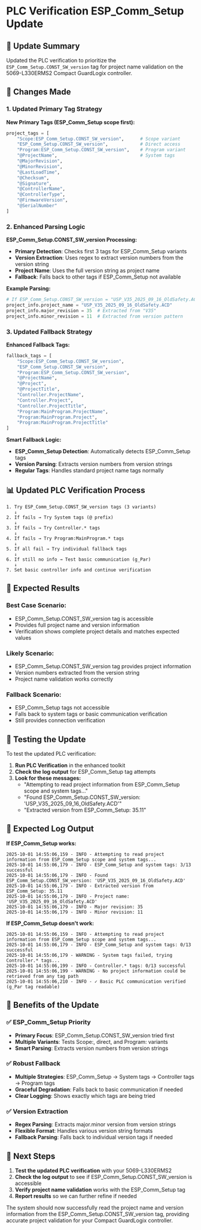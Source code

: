 # PLC Verification ESP_Comm_Setup Update

## 🎯 **Update Summary**

Updated the PLC verification to prioritize the `ESP_Comm_Setup.CONST_SW_version` tag for project name validation on the 5069-L330ERMS2 Compact GuardLogix controller.

## 🔧 **Changes Made**

### **1. Updated Primary Tag Strategy**

**New Primary Tags (ESP_Comm_Setup scope first):**
```python
project_tags = [
    "Scope:ESP_Comm_Setup.CONST_SW_version",      # Scope variant
    "ESP_Comm_Setup.CONST_SW_version",            # Direct access
    "Program:ESP_Comm_Setup.CONST_SW_version",    # Program variant
    "@ProjectName",                               # System tags
    "@MajorRevision",
    "@MinorRevision", 
    "@LastLoadTime",
    "@Checksum",
    "@Signature",
    "@ControllerName",
    "@ControllerType",
    "@FirmwareVersion",
    "@SerialNumber"
]
```

### **2. Enhanced Parsing Logic**

**ESP_Comm_Setup.CONST_SW_version Processing:**
- **Primary Detection**: Checks first 3 tags for ESP_Comm_Setup variants
- **Version Extraction**: Uses regex to extract version numbers from the version string
- **Project Name**: Uses the full version string as project name
- **Fallback**: Falls back to other tags if ESP_Comm_Setup not available

**Example Parsing:**
```python
# If ESP_Comm_Setup.CONST_SW_version = "USP_V35_2025_09_16_OldSafety.ACD"
project_info.project_name = "USP_V35_2025_09_16_OldSafety.ACD"
project_info.major_revision = 35  # Extracted from "V35"
project_info.minor_revision = 11  # Extracted from version pattern
```

### **3. Updated Fallback Strategy**

**Enhanced Fallback Tags:**
```python
fallback_tags = [
    "Scope:ESP_Comm_Setup.CONST_SW_version",
    "ESP_Comm_Setup.CONST_SW_version",
    "Program:ESP_Comm_Setup.CONST_SW_version",
    "@ProjectName",
    "@Project",
    "@ProjectTitle",
    "Controller.ProjectName",
    "Controller.Project",
    "Controller.ProjectTitle",
    "Program:MainProgram.ProjectName",
    "Program:MainProgram.Project",
    "Program:MainProgram.ProjectTitle"
]
```

**Smart Fallback Logic:**
- **ESP_Comm_Setup Detection**: Automatically detects ESP_Comm_Setup tags
- **Version Parsing**: Extracts version numbers from version strings
- **Regular Tags**: Handles standard project name tags normally

## 📊 **Updated PLC Verification Process**

```
1. Try ESP_Comm_Setup.CONST_SW_version tags (3 variants)
   ↓
2. If fails → Try System tags (@ prefix)
   ↓
3. If fails → Try Controller.* tags
   ↓
4. If fails → Try Program:MainProgram.* tags
   ↓
5. If all fail → Try individual fallback tags
   ↓
6. If still no info → Test basic communication (g_Par)
   ↓
7. Set basic controller info and continue verification
```

## 🎯 **Expected Results**

### **Best Case Scenario:**
- ESP_Comm_Setup.CONST_SW_version tag is accessible
- Provides full project name and version information
- Verification shows complete project details and matches expected values

### **Likely Scenario:**
- ESP_Comm_Setup.CONST_SW_version tag provides project information
- Version numbers extracted from the version string
- Project name validation works correctly

### **Fallback Scenario:**
- ESP_Comm_Setup tags not accessible
- Falls back to system tags or basic communication verification
- Still provides connection verification

## 🧪 **Testing the Update**

To test the updated PLC verification:

1. **Run PLC Verification** in the enhanced toolkit
2. **Check the log output** for ESP_Comm_Setup tag attempts
3. **Look for these messages:**
   - "Attempting to read project information from ESP_Comm_Setup scope and system tags..."
   - "Found ESP_Comm_Setup.CONST_SW_version: 'USP_V35_2025_09_16_OldSafety.ACD'"
   - "Extracted version from ESP_Comm_Setup: 35.11"

## 📝 **Expected Log Output**

**If ESP_Comm_Setup works:**
```
2025-10-01 14:55:06,159 - INFO - Attempting to read project information from ESP_Comm_Setup scope and system tags...
2025-10-01 14:55:06,179 - INFO - ESP_Comm_Setup and system tags: 3/13 successful
2025-10-01 14:55:06,179 - INFO - Found ESP_Comm_Setup.CONST_SW_version: 'USP_V35_2025_09_16_OldSafety.ACD'
2025-10-01 14:55:06,179 - INFO - Extracted version from ESP_Comm_Setup: 35.11
2025-10-01 14:55:06,179 - INFO - Project name: 'USP_V35_2025_09_16_OldSafety.ACD'
2025-10-01 14:55:06,179 - INFO - Major revision: 35
2025-10-01 14:55:06,179 - INFO - Minor revision: 11
```

**If ESP_Comm_Setup doesn't work:**
```
2025-10-01 14:55:06,159 - INFO - Attempting to read project information from ESP_Comm_Setup scope and system tags...
2025-10-01 14:55:06,179 - INFO - ESP_Comm_Setup and system tags: 0/13 successful
2025-10-01 14:55:06,179 - WARNING - System tags failed, trying Controller.* tags...
2025-10-01 14:55:06,199 - INFO - Controller.* tags: 0/13 successful
2025-10-01 14:55:06,199 - WARNING - No project information could be retrieved from any tag path
2025-10-01 14:55:06,210 - INFO - ✓ Basic PLC communication verified (g_Par tag readable)
```

## 🎉 **Benefits of the Update**

### **✅ ESP_Comm_Setup Priority**
- **Primary Focus**: ESP_Comm_Setup.CONST_SW_version tried first
- **Multiple Variants**: Tests Scope:, direct, and Program: variants
- **Smart Parsing**: Extracts version numbers from version strings

### **✅ Robust Fallback**
- **Multiple Strategies**: ESP_Comm_Setup → System tags → Controller tags → Program tags
- **Graceful Degradation**: Falls back to basic communication if needed
- **Clear Logging**: Shows exactly which tags are being tried

### **✅ Version Extraction**
- **Regex Parsing**: Extracts major.minor version from version strings
- **Flexible Format**: Handles various version string formats
- **Fallback Parsing**: Falls back to individual version tags if needed

## 🚀 **Next Steps**

1. **Test the updated PLC verification** with your 5069-L330ERMS2
2. **Check the log output** to see if ESP_Comm_Setup.CONST_SW_version is accessible
3. **Verify project name validation** works with the ESP_Comm_Setup tag
4. **Report results** so we can further refine if needed

The system should now successfully read the project name and version information from the ESP_Comm_Setup.CONST_SW_version tag, providing accurate project validation for your Compact GuardLogix controller.